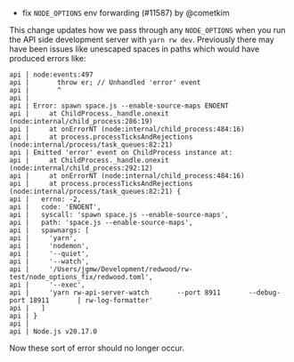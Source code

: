 - fix `NODE_OPTIONS` env forwarding (#11587) by @cometkim

This change updates how we pass through any `NODE_OPTIONS` when you run the API side development server with `yarn rw dev`. Previously there may have been issues like unescaped spaces in paths which would have produced errors like:

```
api | node:events:497
api |       throw er; // Unhandled 'error' event
api |       ^
api |
api | Error: spawn space.js --enable-source-maps ENOENT
api |     at ChildProcess._handle.onexit (node:internal/child_process:286:19)
api |     at onErrorNT (node:internal/child_process:484:16)
api |     at process.processTicksAndRejections (node:internal/process/task_queues:82:21)
api | Emitted 'error' event on ChildProcess instance at:
api |     at ChildProcess._handle.onexit (node:internal/child_process:292:12)
api |     at onErrorNT (node:internal/child_process:484:16)
api |     at process.processTicksAndRejections (node:internal/process/task_queues:82:21) {
api |   errno: -2,
api |   code: 'ENOENT',
api |   syscall: 'spawn space.js --enable-source-maps',
api |   path: 'space.js --enable-source-maps',
api |   spawnargs: [
api |     'yarn',
api |     'nodemon',
api |     '--quiet',
api |     '--watch',
api |     '/Users/jgmw/Development/redwood/rw-test/node_options_fix/redwood.toml',
api |     '--exec',
api |     'yarn rw-api-server-watch       --port 8911       --debug-port 18911       | rw-log-formatter'
api |   ]
api | }
api |
api | Node.js v20.17.0
```

Now these sort of error should no longer occur.
